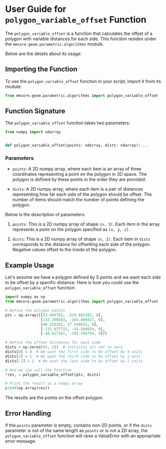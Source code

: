 # User Guide for `polygon_variable_offset` Function

The `polygon_variable_offset` is a function that calculates the offset of a polygon with variable distances for each
side. This function resides under the `mmcore.geom.parametric.algorithms` module.

Below are the details about its usage:

## Importing the Function

To use the `polygon_variable_offset` function in your script, import it from its module:

```python
from mmcore.geom.parametric.algorithms import polygon_variable_offset
```

## Function Signature

The `polygon_variable_offset` function takes two parameters:

```python
from numpy import ndarray


def polygon_variable_offset(points: ndarray, dists: ndarray): ...
```

### Parameters

- `points`: A 2D numpy array, where each item is an array of three coordinates representing a point on the polygon in 3D
  space. The polygon is defined by these points in the order they are provided.

- `dists`: A 2D numpy array, where each item is a pair of distances representing how far each side of the polygon should
  be offset. The number of items should match the number of points defining the polygon.

Below is the description of parameters:

1. `points`: This is a 2D numpy array of shape `(n, 3)`. Each item in the array represents a point on the polygon
   specified as `[x, y, z]`.

2. `dists`: This is a 2D numpy array of shape `(n, 2)`. Each item in `dists` corresponds to the distance for offsetting
   each side of the polygon. Negative values offset to the inside of the polygon.

## Example Usage

Let's assume we have a polygon defined by 5 points and we want each side to be offset by a specific distance. Here is
how you could use the `polygon_variable_offset` function:

```python
import numpy as np
from mmcore.geom.parametric.algorithms import polygon_variable_offset

# Define the polygon points
pts = np.array([[33.049793, -229.883303, 0],
                [132.290583, -165.409427, 0],
                [48.220282, 27.548631, 0],
                [-115.077733, -43.599024, 0],
                [-44.627307, -205.296759, 0]])

# Define the offset distances for each side
dists = np.zeros((5, 2))  # initially all set to zero
dists[0] = 4  # We want the first side to be offset by 4 units
dists[2] = 1  # We want the third side to be offset by 1 unit
dists[-1] = 2  # We want the last side to be offset by 2 units

# Now we can call the function
*res, = polygon_variable_offset(pts, dists)

# Print the result as a numpy array
print(np.array(res))
```

The results are the points on the offset polygon.

## Error Handling

If the `points` parameter is empty, contains non-2D points, or if the `dists` parameter is not of the same length
as `points` or is not a 2D array, the `polygon_variable_offset` function will raise a ValueError with an appropriate
error message.


